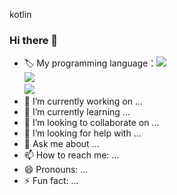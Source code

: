 <p id="topic-tag topic-tag-link">kotlin</p>

### Hi there 👋

- 🏷️ My programming language：<img src="https://img.shields.io/badge/-Golang-brightgreen"/><br><img src="https://img.shields.io/badge/-Kotlin-brightgreen"/><br><img src="https://img.shields.io/badge/-Python-brightgreen"/>
- 🔭 I’m currently working on ...
- 🌱 I’m currently learning ...
- 👯 I’m looking to collaborate on ...
- 🤔 I’m looking for help with ...
- 💬 Ask me about ...
- 📫 How to reach me: ...
- 😄 Pronouns: ...
- ⚡ Fun fact: ...


